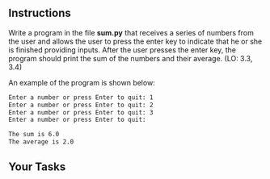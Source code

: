 ## Instructions

Write a program in the file **sum.py** that receives a series of numbers from the user and allows the user to press the enter key to indicate that he or she is finished providing inputs. After the user presses the enter key, the program should print the sum of the numbers and their average. (LO: 3.3, 3.4)

An example of the program is shown below:

```txt
Enter a number or press Enter to quit: 1
Enter a number or press Enter to quit: 2
Enter a number or press Enter to quit: 3
Enter a number or press Enter to quit:

The sum is 6.0
The average is 2.0
```

## Your Tasks
